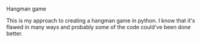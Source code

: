 Hangman game

This is my approach to creating a hangman game in python. I know that it's flawed in many ways and probably
some of the code could've been done better.
